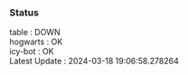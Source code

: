 ### Status


table : DOWN  
hogwarts : OK  
icy-bot : OK  
Latest Update : 2024-03-18 19:06:58.278264
